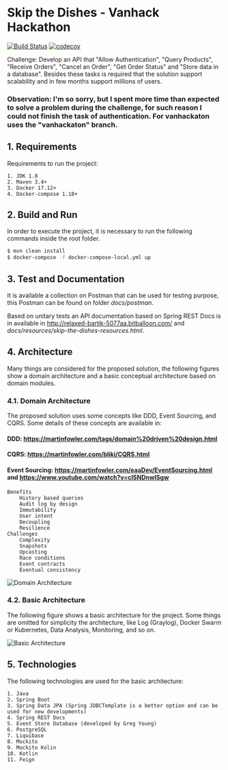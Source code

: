 # Skip the Dishes - Vanhack Hackathon

[![Build Status](https://travis-ci.org/bbranquinho/skip-the-dishes.svg?branch=master)](https://travis-ci.org/bbranquinho/skip-the-dishes) [![codecov](https://codecov.io/gh/bbranquinho/skip-the-dishes/branch/master/graph/badge.svg)](https://codecov.io/gh/bbranquinho/skip-the-dishes)

Challenge: Develop an API that "Allow Authentication", "Query Products", "Receive Orders", "Cancel an Order", "Get Order Status" and "Store data in a database". Besides these tasks is required that the solution support scalability and in few months support millions of users.  
  
### **Observation: I'm so sorry, but I spent more time than expected to solve a problem during the challenge, for such reason I could not finish the task of authentication. For vanhackaton uses the "vanhackaton" branch.** 

## 1. Requirements

Requirements to run the project:

    1. JDK 1.8
    2. Maven 3.4+
    3. Docker 17.12+
    4. Docker-compose 1.18+

## 2. Build and Run

In order to execute the project, it is necessary to run the following commands inside the root folder.

```sh
$ mvn clean install
$ docker-compose -f docker-compose-local.yml up
```

## 3. Test and Documentation

It is available a collection on Postman that can be used for testing purpose, this Postman can be found on folder *docs/postman*. 

Based on unitary tests an API documentation based on Spring REST Docs is in available in http://relaxed-bartik-5077aa.bitballoon.com/ and *docs/resources/skip-the-dishes-resources.html*.

## 4. Architecture

Many things are considered for the proposed solution, the following figures show a domain architecture and a basic conceptual architecture based on domain modules.

### 4.1. Domain Architecture

The proposed solution uses some concepts like DDD, Event Sourcing, and CQRS. Some details of these concepts are available in:

  #### DDD: https://martinfowler.com/tags/domain%20driven%20design.html
  #### CQRS: https://martinfowler.com/bliki/CQRS.html
  #### Event Sourcing: https://martinfowler.com/eaaDev/EventSourcing.html and https://www.youtube.com/watch?v=cISNDnwlSgw
    Benefits
        History based queries
        Audit log by design
        Immutability
        User intent
        Decoupling
        Resilience
    Challenges
        Complexity
        Snapshots
        Upcasting
        Race conditions
        Event contracts
        Eventual consistency

![Domain Architecture](https://user-images.githubusercontent.com/1013619/37637807-8a7c911e-2be8-11e8-9a09-71091317f36a.png)

### 4.2. Basic Architecture

The following figure shows a basic architecture for the project. Some things are omitted for simplicity the architecture, like Log (Graylog), Docker Swarm or Kubernetes, Data Analysis, Monitoring, and so on.

![Basic Architecture](https://user-images.githubusercontent.com/1013619/37944917-0263b764-3154-11e8-830c-5644490113f1.png)

## 5. Technologies

The following technologies are used for the basic architecture: 

    1. Java
    2. Spring Boot
    3. Spring Data JPA (Spring JDBCTemplate is a better option and can be used for new developments)
    4. Spring REST Docs
    5. Event Store Database (developed by Greg Young)
    6. PostgreSQL
    7. Liquibase
    8. Mockito
    9. Mockito Kolin
    10. Kotlin
    11. Feign
